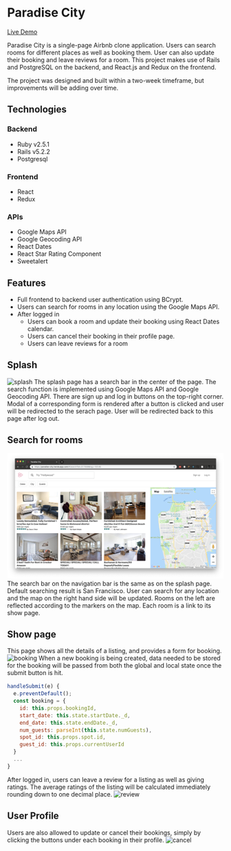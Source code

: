 # Paradise City

[Live Demo](https://paradise-city.herokuapp.com/#/)

Paradise City is a single-page Airbnb clone application. Users can search rooms for different places as well as booking them. User can also update their booking and leave reviews for a room. This project makes use of Rails and PostgreSQL on the backend, and React.js and Redux on the frontend.

The project was designed and built within a two-week timeframe, but improvements will be adding over time.

## Technologies
### Backend
* Ruby v2.5.1
* Rails v5.2.2
* Postgresql
### Frontend
* React
* Redux
### APIs
* Google Maps API
* Google Geocoding API
* React Dates
* React Star Rating Component
* Sweetalert

## Features
* Full frontend to backend user authentication using BCrypt.
* Users can search for rooms in any location using the Google Maps API.
* After logged in
  * Users can book a room and update their booking using React Dates calendar.
  * Users can cancel their booking in their profile page.
  * Users can leave reviews for a room

## Splash
![splash](./readme/splash.png)
The splash page has a search bar in the center of the page. The search function is implemented using Google Maps API and Google Geocoding API. There are sign up and log in buttons on the top-right corner. Modal of a corresponding form is rendered after a button is clicked and user will be redirected to the serach page. User will be redirected back to this page after log out.

## Search for rooms
![search](./readme/search.png)
The search bar on the navigation bar is the same as on the splash page. Default searching result is San Francisco. User can search for any location and the map on the right hand side will be updated. Rooms on the left are reflected according to the markers on the map. Each room is a link to its show page.

## Show page
This page shows all the details of a listing, and provides a form for booking.
![booking](./readme/booking.gif)
When a new booking is being created, data needed to be stored for the booking will be passed from both the global and local state once the submit button is hit.
```js
handleSubmit(e) {
  e.preventDefault();
  const booking = { 
    id: this.props.bookingId,
    start_date: this.state.startDate._d,
    end_date: this.state.endDate._d,
    num_guests: parseInt(this.state.numGuests),
    spot_id: this.props.spot.id,
    guest_id: this.props.currentUserId
  }
  ...
}
```
After logged in, users can leave a review for a listing as well as giving ratings. The average ratings of the listing will be calculated immediately rounding down to one decimal place.
![review](./readme/spot_review.gif)

## User Profile
Users are also allowed to update or cancel their bookings, simply by clicking the buttons under each booking in their profile.
![cancel](./readme/cancel.gif)


